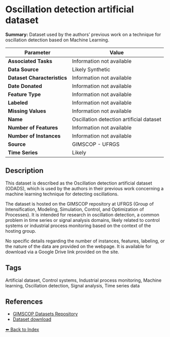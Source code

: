 # Oscillation detection artificial dataset

**Summary:** Dataset used by the authors’ previous work on a technique for oscillation detection based on Machine Learning.

| Parameter | Value |
| --- | --- |
| **Associated Tasks** | Information not available |
| **Data Source** | Likely Synthetic |
| **Dataset Characteristics** | Information not available |
| **Date Donated** | Information not available |
| **Feature Type** | Information not available |
| **Labeled** | Information not available |
| **Missing Values** | Information not available |
| **Name** | Oscillation detection artificial dataset |
| **Number of Features** | Information not available |
| **Number of Instances** | Information not available |
| **Source** | GIMSCOP - UFRGS |
| **Time Series** | Likely |

## Description

This dataset is described as the Oscillation detection artificial dataset (ODADS), which is used by the authors in their previous work concerning a machine learning technique for detecting oscillations.

The dataset is hosted on the GIMSCOP repository at UFRGS (Group of Intensification, Modeling, Simulation, Control, and Optimization of Processes). It is intended for research in oscillation detection, a common problem in time series or signal analysis domains, likely related to control systems or industrial process monitoring based on the context of the hosting group.

No specific details regarding the number of instances, features, labeling, or the nature of the data are provided on the webpage. It is available for download via a Google Drive link provided on the site.

## Tags

Artificial dataset, Control systems, Industrial process monitoring, Machine learning, Oscillation detection, Signal analysis, Time series data

## References

- [GIMSCOP Datasets Repository](https://www.ufrgs.br/gimscop/repository/sisoviewer/datasets/)
- [Dataset download](https://drive.google.com/open?id=1XUkEKSSTrF7pJ_6K82OpJkwnls1TSdgo)

[⬅️ Back to Index](../README.md)
